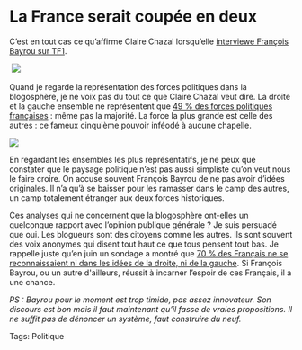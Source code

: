 # La France serait coupée en deux

C’est en tout cas ce qu’affirme Claire Chazal lorsqu’elle [interviewe François Bayrou sur TF1](http://johnpaullepers.blogs.com/john_paul_lepers_leblog/2006/12/bayrouchazal2.html).

 ![](https://tcrouzet.com/images_tc/20061204pien.gif)

Quand je regarde la représentation des forces politiques dans la blogosphère, je ne voix pas du tout ce que Claire Chazal veut dire. La droite et la gauche ensemble ne représentent que [49 % des forces politiques françaises](http://www.bonvote.com/parts.php) : même pas la majorité. La force la plus grande est celle des autres : ce fameux cinquième pouvoir inféodé à aucune chapelle.

![](https://tcrouzet.com/images_tc/20061204pieg.gif)

En regardant les ensembles les plus représentatifs, je ne peux que constater que le paysage politique n’est pas aussi simpliste qu’on veut nous le faire croire. On accuse souvent François Bayrou de ne pas avoir d’idées originales. Il n’a qu’à se baisser pour les ramasser dans le camp des autres, un camp totalement étranger aux deux forces historiques.

Ces analyses qui ne concernent que la blogosphère ont-elles un quelconque rapport avec l’opinion publique générale ? Je suis persuadé que oui. Les blogueurs sont des citoyens comme les autres. Ils sont souvent des voix anonymes qui disent tout haut ce que tous pensent tout bas. Je rappelle juste qu’en juin un sondage a montré que [70 % des Français ne se reconnaissaient ni dans les idées de la droite, ni de la gauche](http://blog.tcrouzet.com/2006/06/16/extraordinaire-hypocrisie/). Si François Bayrou, ou un autre d'ailleurs, réussit à incarner l’espoir de ces Français, il a une chance.

*PS : Bayrou pour le moment est trop timide, pas assez innovateur. Son discours est bon mais il faut maintenant qu’il fasse de vraies propositions. Il ne suffit pas de dénoncer un système, faut construire du neuf.*

Tags: Politique
